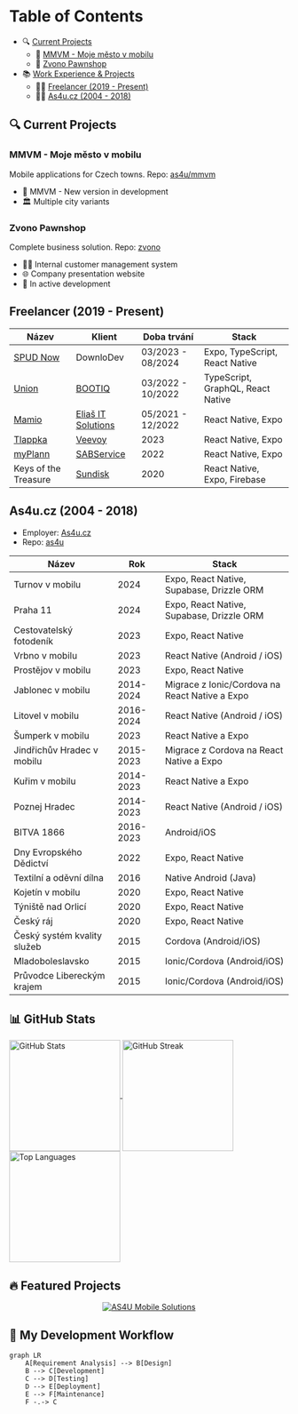 # Table of Contents

- 🔍 [Current Projects](#-current-projects)
  - 📱 [MMVM - Moje město v mobilu](#-mmvm---moje-město-v-mobilu)
  - 📱 [Zvono Pawnshop](#-zvono-pawnshop)
- 📚 [Work Experience & Projects](#-work-experience--projects)
  - 👨‍💻 [Freelancer (2019 - Present)](#-freelancer-2019---present)
  - 👨‍💻 [As4u.cz (2004 - 2018)](#-as4ucz-2004---2018)

## 🔍 Current Projects

### MMVM - Moje město v mobilu

Mobile applications for Czech towns. Repo: [as4u/mmvm](https://github.com/miccy-dev/as4u/mmvm)

- 📱 MMVM - New version in development
- 🏛️ Multiple city variants

### Zvono Pawnshop

Complete business solution. Repo: [zvono](https://github.com/miccy-dev/zvono)

- 👨‍💼 Internal customer management system
- 🌐 Company presentation website
- 🚧 In active development

## Freelancer (2019 - Present)

| Název                                                      | Klient                                             | Doba trvání       | Stack                             |
| ---------------------------------------------------------- | -------------------------------------------------- | ----------------- | --------------------------------- |
| [SPUD Now](https://spudnow.co.uk/)                         | DownloDev                                          | 03/2023 - 08/2024 | Expo, TypeScript, React Native    |
| [Union](https://www.union.sk/union-zp-aplikacia-na-mobile) | [BOOTIQ](https://www.bootiq.io)                    | 03/2022 - 10/2022 | TypeScript, GraphQL, React Native |
| [Mamio](https://www.mamio-app.com)                         | [Eliaš IT Solutions](https://elias-itsolutions.sk) | 05/2021 - 12/2022 | React Native, Expo                |
| [Tlappka](https://www.tlappka.cz/)                         | [Veevoy](https://veevoy.com)                       | 2023              | React Native, Expo                |
| [myPlann](https://www.sabservis.cz/myplann)                | [SABService](https://www.sabservis.cz)             | 2022              | React Native, Expo                |
| Keys of the Treasure                                       | [Sundisk](https://www.sundisk.cz/cs/)              | 2020              | React Native, Expo, Firebase      |

## As4u.cz (2004 - 2018)

- Employer: [As4u.cz](https://www.as4u.cz/)
- Repo: [as4u](https://github.com/miccy-dev/as4u)

| Název                       | Rok       | Stack                                          |
| --------------------------- | --------- | ---------------------------------------------- |
| Turnov v mobilu             | 2024      | Expo, React Native, Supabase, Drizzle ORM      |
| Praha 11                    | 2024      | Expo, React Native, Supabase, Drizzle ORM      |
| Cestovatelský fotodeník     | 2023      | Expo, React Native                             |
| Vrbno v mobilu              | 2023      | React Native (Android / iOS)                   |
| Prostějov v mobilu          | 2023      | Expo, React Native                             |
| Jablonec v mobilu           | 2014-2024 | Migrace z Ionic/Cordova na React Native a Expo |
| Litovel v mobilu            | 2016-2024 | React Native (Android / iOS)                   |
| Šumperk v mobilu            | 2023      | React Native a Expo                            |
| Jindřichův Hradec v mobilu  | 2015-2023 | Migrace z Cordova na React Native a Expo       |
| Kuřim v mobilu              | 2014-2023 | React Native a Expo                            |
| Poznej Hradec               | 2014-2023 | React Native (Android / iOS)                   |
| BITVA 1866                  | 2016-2023 | Android/iOS                                    |
| Dny Evropského Dědictví     | 2022      | Expo, React Native                             |
| Textilní a oděvní dílna     | 2016      | Native Android (Java)                          |
| Kojetín v mobilu            | 2020      | Expo, React Native                             |
| Týniště nad Orlicí          | 2020      | Expo, React Native                             |
| Český ráj                   | 2020      | Expo, React Native                             |
| Český systém kvality služeb | 2015      | Cordova (Android/iOS)                          |
| Mladoboleslavsko            | 2015      | Ionic/Cordova (Android/iOS)                    |
| Průvodce Libereckým krajem  | 2015      | Ionic/Cordova (Android/iOS)                    |

## 📊 GitHub Stats

<a href="https://github.com/miccy">
  <img height=200 align="center" src="https://github-readme-stats.vercel.app/api?username=miccy&show_icons=true&theme=radical" alt="GitHub Stats" />
</a>
<a href="https://github.com/anuraghazra/convoychat">
  <img height=200 align="center" src="https://github-readme-streak-stats.herokuapp.com/?user=miccy&theme=radical" alt="GitHub Streak"  />
</a>
<a href="https://github.com/anuraghazra/convoychat">
  <img height=200 align="center" src="https://github-readme-stats.vercel.app/api/top-langs/?username=miccy&layout=compact&theme=radical" alt="Top Languages"  />
</a>

## 🔥 Featured Projects

<div align="center">
  <a href="https://github.com/miccy-dev/as4u/mmvm">
    <img src="https://github-readme-stats.vercel.app/api/pin/?username=miccy&repo=expo-playground&theme=radical" alt="AS4U Mobile Solutions" />
  </a>
</div>

## 🔄 My Development Workflow

```mermaid
graph LR
    A[Requirement Analysis] --> B[Design]
    B --> C[Development]
    C --> D[Testing]
    D --> E[Deployment]
    E --> F[Maintenance]
    F -.-> C
```
